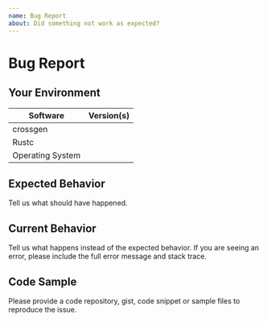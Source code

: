 ```yaml
---
name: Bug Report
about: Did something not work as expected?
---
```


# Bug Report
## Your Environment
| Software         | Version(s) |
| ---------------- | ---------- |
| crossgen      |
| Rustc            |
| Operating System |

## Expected Behavior
Tell us what should have happened.

## Current Behavior
Tell us what happens instead of the expected behavior. If you are seeing an
error, please include the full error message and stack trace.

## Code Sample
Please provide a code repository, gist, code snippet or sample files to
reproduce the issue.
